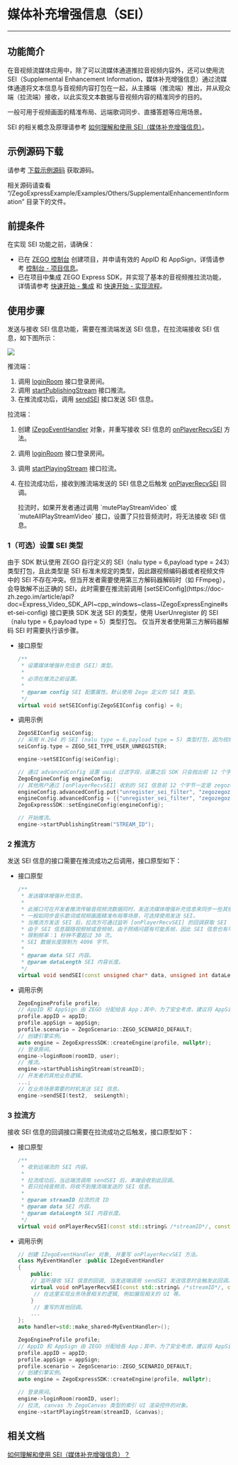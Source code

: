 # 媒体补充增强信息（SEI）

- - -

## 功能简介

在音视频流媒体应用中，除了可以流媒体通道推拉音视频内容外，还可以使用流 SEI（Supplemental Enhancement Information，媒体补充增强信息）通过流媒体通道将文本信息与音视频内容打包在一起，从主播端（推流端）推出，并从观众端（拉流端）接收，以此实现文本数据与音视频内容的精准同步的目的。

一般可用于视频画面的精准布局、远端歌词同步、直播答题等应用场景。

<Note title="说明">


SEI 的相关概念及原理请参考 [如何理解和使用 SEI（媒体补充增强信息）](https://doc-zh.zego.im/faq/sei)。
</Note>

## 示例源码下载

请参考 [下载示例源码](https://doc-zh.zego.im/article/3128) 获取源码。

相关源码请查看 “/ZegoExpressExample/Examples/Others/SupplementalEnhancementInformation” 目录下的文件。

## 前提条件

在实现 SEI 功能之前，请确保：

- 已在 [ZEGO 控制台](https://console.zego.im) 创建项目，并申请有效的 AppID 和 AppSign，详情请参考 [控制台 - 项目信息](/console/project-info)。
- 已在项目中集成 ZEGO Express SDK，并实现了基本的音视频推拉流功能，详情请参考 [快速开始 - 集成](https://doc-zh.zego.im/article/197) 和 [快速开始 - 实现流程](https://doc-zh.zego.im/article/7633)。


## 使用步骤

发送与接收 SEI 信息功能，需要在推流端发送 SEI 信息，在拉流端接收 SEI 信息，如下图所示：

<Frame width="512" height="auto" caption=""><img src="https://doc-media.zego.im/sdk-doc/Pics/Common/ZegoExpressEngine/send_and_recv_sei_Andriod_new.png" /></Frame>

推流端：

1. 调用 [loginRoom](https://doc-zh.zego.im/article/api?doc=Express_Video_SDK_API~cpp_windows~class~IZegoExpressEngine#login-room) 接口登录房间。
2. 调用 [startPublishingStream](https://doc-zh.zego.im/article/api?doc=Express_Video_SDK_API~cpp_windows~class~IZegoExpressEngine#start-publishing-stream) 接口推流。
3. 在推流成功后，调用 [sendSEI](https://doc-zh.zego.im/article/api?doc=Express_Video_SDK_API~cpp_windows~class~IZegoExpressEngine#send-sei) 接口发送 SEI 信息。

拉流端：

1. 创建 [IZegoEventHandler](https://doc-zh.zego.im/article/api?doc=Express_Video_SDK_API~cpp_windows~class~IZegoEventHandler) 对象，并重写接收 SEI 信息的 [onPlayerRecvSEI](https://doc-zh.zego.im/article/api?doc=Express_Video_SDK_API~cpp_windows~class~IZegoEventHandler#on-player-recv-sei) 方法。
2. 调用 [loginRoom](https://doc-zh.zego.im/article/api?doc=Express_Video_SDK_API~cpp_windows~class~IZegoExpressEngine#login-room) 接口登录房间。
3. 调用 [startPlayingStream](https://doc-zh.zego.im/article/api?doc=Express_Video_SDK_API~cpp_windows~class~IZegoExpressEngine#start-playing-stream) 接口拉流。
4. 在拉流成功后，接收到推流端发送的 SEI 信息之后触发 [onPlayerRecvSEI](https://doc-zh.zego.im/article/api?doc=Express_Video_SDK_API~cpp_windows~class~IZegoEventHandler#on-player-recv-sei) 回调。

    <Note title="说明">
    拉流时，如果开发者通过调用 `mutePlayStreamVideo` 或 `muteAllPlayStreamVideo` 接口，设置了只拉音频流时，将无法接收 SEI 信息。
    </Note>

### 1（可选）设置 SEI 类型

<Accordion title="设置 SEI 类型" defaultOpen="false">
由于 SDK 默认使用 ZEGO 自行定义的 SEI（nalu type = 6,payload type = 243）类型打包，且此类型是 SEI 标准未规定的类型，因此跟视频编码器或者视频文件中的 SEI 不存在冲突。但当开发者需要使用第三方解码器解码时（如 FFmpeg），会导致解不出正确的 SEI，此时需要在推流前调用 [setSEIConfig](https://doc-zh.zego.im/article/api?doc=Express_Video_SDK_API~cpp_windows~class~IZegoExpressEngine#set-sei-config) 接口更换 SDK 发送 SEI 的类型，使用 UserUnregister 的 SEI（nalu type = 6,payload type = 5）类型打包。

<Note title="说明">
仅当开发者使用第三方解码器解码 SEI 时需要执行该步骤。
</Note>


- 接口原型

    ```cpp
    /**
     * 设置媒体增强补充信息（SEI）类型。
     *
     * 必须在推流之前设置。
     *
     * @param config SEI 配置属性。默认使用 Zego 定义的 SEI 类型。
     */
    virtual void setSEIConfig(ZegoSEIConfig config) = 0;
    ```

- 调用示例

    ```cpp
    ZegoSEIConfig seiConfig;
    // 采用 H.264 的 SEI (nalu type = 6,payload type = 5) 类型打包，因为视频编码器自身会产生 payload type 为 5 的 SEI，或者使用视频文件推流时，视频文件中也可能存在这样的 SEI，所以使用此类型时，用户需要把 uuid + content 当作 buffer 塞给 SEI 发送接口；此时为了区别视频编码器自身产生的 SEI， App 在发送此类型 SEI 时，可以填写业务特定的 uuid（uuid长度为16字节），接收方使用 SDK 解析 payload type 为 5 的 SEI 时，会根据设置的过滤字符串过滤出 uuid相符的 SEI 抛给业务，如果没有设置过滤字符串，SDK 会把所有收到的 SEI 都抛给开发者。
    seiConfig.type = ZEGO_SEI_TYPE_USER_UNREGISTER;

    engine->setSEIConfig(seiConfig);

    // 通过 advancedConfig 设置 uuid 过滤字段，设置之后 SDK 只会抛出前 12 个字节为开发者所设置 uuid 的 SEI。
    ZegoEngineConfig engineConfig;
    // 其他用户通过 [onPlayerRecvSEI] 收到的 SEI 信息前 12 个字节一定是 zegozegozego，其他会被过滤。
    engineConfig.advancedConfig.put("unregister_sei_filter", "zegozegozego");
    engineConfig.advancedConfig = {{"unregister_sei_filter", "zegozegozego"}};
    ZegoExpressSDK::setEngineConfig(engineConfig);

    // 开始推流。
    engine->startPublishingStream("STREAM_ID");
    ```
</Accordion>


### 2 推流方

发送 SEI 信息的接口需要在推流成功之后调用，接口原型如下：

- 接口原型

    ```cpp
    /**
     * 发送媒体增强补充信息。
     *
     * 此接口可在开发者推流传输音视频流数据同时，发送流媒体增强补充信息来同步一些其他附加信息。
     * 一般如同步音乐歌词或视频画面精准布局等场景，可选择使用发送 SEI。
     * 当推流方发送 SEI 后，拉流方可通过监听 [onPlayerRecvSEI] 的回调获取 SEI 内容。
     * 由于 SEI 信息跟随视频帧或音频帧，由于网络问题有可能丢帧，因此 SEI 信息也有可能丢，为解决这种情况，应该在限制频率内多发几次。
     * 限制频率：1 秒钟不要超过 30 次。
     * SEI 数据长度限制为 4096 字节。
     *
     * @param data SEI 内容。
     * @param dataLength SEI 内容长度。
     */
    virtual void sendSEI(const unsigned char* data, unsigned int dataLength) = 0;
    ```

- 调用示例

    ```cpp
    ZegoEngineProfile profile;
    // AppID 和 AppSign 由 ZEGO 分配给各 App；其中，为了安全考虑，建议将 AppSign 存储在 App 的业务后台，需要使用时从后台获取。
    profile.appID = appID;
    profile.appSign = appSign;
    profile.scenario = ZegoScenario::ZEGO_SCENARIO_DEFAULT;
    // 创建引擎实例。
    auto engine = ZegoExpressSDK::createEngine(profile, nullptr);
    // 登录房间。
    engine->loginRoom(roomID, user);
    // 推流。
    engine->startPublishingStream(streamID);
    // 开发者的其他业务逻辑。
    ...;
    // 在业务场景需要的时机发送 SEI 信息。
    engine->sendSEI(test2,  seiLength);
    ```

### 3 拉流方

接收 SEI 信息的回调接口需要在拉流成功之后触发，接口原型如下：

- 接口原型

    ```cpp
    /**
     * 收到远端流的 SEI 内容。
     *
     * 拉流成功后，当远端流调用 sendSEI 后，本端会收到此回调。
     * 若只拉纯音频流，将收不到推流端发送的 SEI 信息。
     *
     * @param streamID 拉流的流 ID
     * @param data SEI 内容。
     * @param dataLength SEI 内容长度。
     */
    virtual void onPlayerRecvSEI(const std::string& /*streamID*/, const unsigned char* /*data*/, unsigned int /*dataLength*/);
    ```

- 调用示例

    ```cpp
    // 创建 IZegoEventHandler 对象, 并重写 onPlayerRecvSEI 方法。
    class MyEventHandler :public IZegoEventHandler
    {
        public:
        // 监听接收 SEI 信息的回调, 当发送端调用 sendSEI 发送信息时会触发此回调。
        virtual void onPlayerRecvSEI(const std::string& /*streamID*/, const unsigned char* /*data*/, unsigned int /*dataLength*/) {
         // 在这里实现业务场景相关的逻辑, 例如展现相关的 UI 等。
        }
         // 重写的其他回调。
        ...
    };
    auto handler=std::make_shared<MyEventHandler>();

    ZegoEngineProfile profile;
    // AppID 和 AppSign 由 ZEGO 分配给各 App；其中，为了安全考虑，建议将 AppSign 存储在 App 的业务后台，需要使用时从后台获取。
    profile.appID = appID;
    profile.appSign = appSign;
    profile.scenario = ZegoScenario::ZEGO_SCENARIO_DEFAULT;
    // 创建引擎实例。
    auto engine = ZegoExpressSDK::createEngine(profile, nullptr);

    // 登录房间。
    engine->loginRoom(roomID, user);
    // 拉流, canvas 为 ZegoCanvas 类型的索引 UI 渲染控件的对象。
    engine->startPlayingStream(streamID, &canvas);
    ```


## 相关文档

[如何理解和使用 SEI（媒体补充增强信息）？](https://doc-zh.zego.im/faq/sei)
